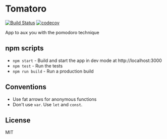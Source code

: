 # Tomatoro

[![Build Status](https://travis-ci.org/tonymtz/tomatoro.svg?branch=master)](https://travis-ci.org/tonymtz/tomatoro)
[![codecov](https://codecov.io/gh/tonymtz/tomatoro/branch/master/graph/badge.svg)](https://codecov.io/gh/tonymtz/tomatoro)

App to aux you with the pomodoro technique

## npm scripts

* `npm start` - Build and start the app in dev mode at http://localhost:3000
* `npm test` - Run the tests
* `npm run build` - Run a production build

## Conventions

* Use fat arrows for anonymous functions
* Don't use `var`. Use `let` and `const`.

## License

MIT
